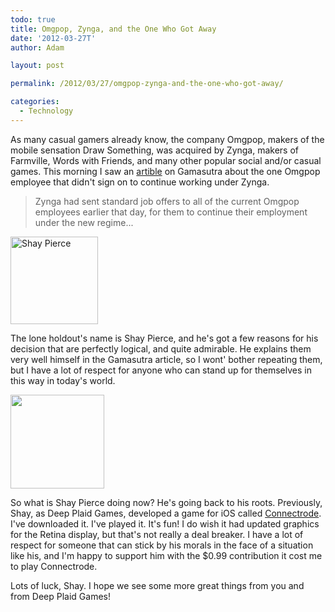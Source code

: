 ```yaml
---
todo: true
title: Omgpop, Zynga, and the One Who Got Away
date: '2012-03-27T'
author: Adam

layout: post

permalink: /2012/03/27/omgpop-zynga-and-the-one-who-got-away/

categories:
  - Technology
---
```

As many casual gamers already know, the company Omgpop, makers of the mobile
sensation Draw Something, was acquired by Zynga, makers of Farmville, Words with
Friends, and many other popular social and/or casual games. This morning I saw
an
[artible](http://www.gamasutra.com/view/news/167244/Turning_down_Zynga_Why_I_left_after_the_210M_Omgpop_buy.php)
on Gamasutra about the one Omgpop employee that didn't sign on to continue
working under Zynga.

> Zynga had sent standard job offers to all of the current Omgpop employees
> earlier that day, for them to continue their employment under the new
> regime...

[<img id="blogsy-1332871515781.311" class="alignright" src="http://45.55.182.154/wp-content/uploads/2012/03/shaypierce.jpg" alt="Shay Pierce" width="140" height="140" />](http://www.gamasutra.com/view/news/167244/Turning_down_Zynga_Why_I_left_after_the_210M_Omgpop_buy.php)

The lone holdout's name is Shay Pierce, and he's got a few reasons for his
decision that are perfectly logical, and quite admirable. He explains them very
well himself in the Gamasutra article, so I wont' bother repeating them, but I
have a lot of respect for anyone who can stand up for themselves in this way in
today's world.

<a href="http://www.deepplaid.com/connectrode/Site/Connectrode.html"><img id="blogsy-1332871515860.959" class="alignleft size-thumbnail wp-image-1139" src="http://45.55.182.154/wp-content/uploads/2012/03/Connectrode-150x150.png" alt="" width="150" height="150" srcset="https://plattsoft.net/wp-content/uploads/2012/03/Connectrode-150x150.png 150w, https://plattsoft.net/wp-content/uploads/2012/03/Connectrode.png 178w" sizes="(max-width: 150px) 100vw, 150px" /></a>

So what is Shay Pierce doing now? He's going back to his roots. Previously,
Shay, as Deep Plaid Games, developed a game for iOS called
[Connectrode](http://www.deepplaid.com/connectrode/Site/Connectrode.html). I've
downloaded it. I've played it. It's fun! I do wish it had updated graphics for
the Retina display, but that's not really a deal breaker. I have a lot of
respect for someone that can stick by his morals in the face of a situation like
his, and I'm happy to support him with the $0.99 contribution it cost me to play
Connectrode.

Lots of luck, Shay. I hope we see some more great things from you and from Deep
Plaid Games!

